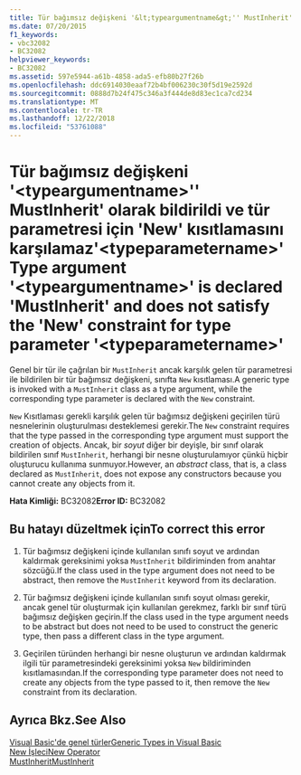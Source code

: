 ```yaml
---
title: Tür bağımsız değişkeni '&lt;typeargumentname&gt;'' MustInherit' olarak bildirildi ve tür parametresi için 'New' kısıtlamasını karşılamaz'&lt;typeparametername&gt;'
ms.date: 07/20/2015
f1_keywords:
- vbc32082
- BC32082
helpviewer_keywords:
- BC32082
ms.assetid: 597e5944-a61b-4858-ada5-efb80b27f26b
ms.openlocfilehash: ddc6914030eaaf72b4bf006230c30f5d19e2592d
ms.sourcegitcommit: 0888d7b24f475c346a3f444de8d83ec1ca7cd234
ms.translationtype: MT
ms.contentlocale: tr-TR
ms.lasthandoff: 12/22/2018
ms.locfileid: "53761088"
---
```

# <a name="type-argument-lttypeargumentnamegt-is-declared-mustinherit-and-does-not-satisfy-the-new-constraint-for-type-parameter-lttypeparameternamegt"></a><span data-ttu-id="23c84-102">Tür bağımsız değişkeni '&lt;typeargumentname&gt;'' MustInherit' olarak bildirildi ve tür parametresi için 'New' kısıtlamasını karşılamaz'&lt;typeparametername&gt;'</span><span class="sxs-lookup"><span data-stu-id="23c84-102">Type argument '&lt;typeargumentname&gt;' is declared 'MustInherit' and does not satisfy the 'New' constraint for type parameter '&lt;typeparametername&gt;'</span></span>
<span data-ttu-id="23c84-103">Genel bir tür ile çağrılan bir `MustInherit` ancak karşılık gelen tür parametresi ile bildirilen bir tür bağımsız değişkeni, sınıfta `New` kısıtlaması.</span><span class="sxs-lookup"><span data-stu-id="23c84-103">A generic type is invoked with a `MustInherit` class as a type argument, while the corresponding type parameter is declared with the `New` constraint.</span></span>  
  
 <span data-ttu-id="23c84-104">`New` Kısıtlaması gerekli karşılık gelen tür bağımsız değişkeni geçirilen türü nesnelerinin oluşturulması desteklemesi gerekir.</span><span class="sxs-lookup"><span data-stu-id="23c84-104">The `New` constraint requires that the type passed in the corresponding type argument must support the creation of objects.</span></span> <span data-ttu-id="23c84-105">Ancak, bir *soyut* diğer bir deyişle, bir sınıf olarak bildirilen sınıf `MustInherit`, herhangi bir nesne oluşturulamıyor çünkü hiçbir oluşturucu kullanıma sunmuyor.</span><span class="sxs-lookup"><span data-stu-id="23c84-105">However, an *abstract* class, that is, a class declared as `MustInherit`, does not expose any constructors because you cannot create any objects from it.</span></span>  
  
 <span data-ttu-id="23c84-106">**Hata Kimliği:** BC32082</span><span class="sxs-lookup"><span data-stu-id="23c84-106">**Error ID:** BC32082</span></span>  
  
## <a name="to-correct-this-error"></a><span data-ttu-id="23c84-107">Bu hatayı düzeltmek için</span><span class="sxs-lookup"><span data-stu-id="23c84-107">To correct this error</span></span>  
  
1.  <span data-ttu-id="23c84-108">Tür bağımsız değişkeni içinde kullanılan sınıfı soyut ve ardından kaldırmak gereksinimi yoksa `MustInherit` bildiriminden from anahtar sözcüğü.</span><span class="sxs-lookup"><span data-stu-id="23c84-108">If the class used in the type argument does not need to be abstract, then remove the `MustInherit` keyword from its declaration.</span></span>  
  
2.  <span data-ttu-id="23c84-109">Tür bağımsız değişkeni içinde kullanılan sınıfı soyut olması gerekir, ancak genel tür oluşturmak için kullanılan gerekmez, farklı bir sınıf türü bağımsız değişken geçirin.</span><span class="sxs-lookup"><span data-stu-id="23c84-109">If the class used in the type argument needs to be abstract but does not need to be used to construct the generic type, then pass a different class in the type argument.</span></span>  
  
3.  <span data-ttu-id="23c84-110">Geçirilen türünden herhangi bir nesne oluşturun ve ardından kaldırmak ilgili tür parametresindeki gereksinimi yoksa `New` bildiriminden kısıtlamasından.</span><span class="sxs-lookup"><span data-stu-id="23c84-110">If the corresponding type parameter does not need to create any objects from the type passed to it, then remove the `New` constraint from its declaration.</span></span>  
  
## <a name="see-also"></a><span data-ttu-id="23c84-111">Ayrıca Bkz.</span><span class="sxs-lookup"><span data-stu-id="23c84-111">See Also</span></span>  
 [<span data-ttu-id="23c84-112">Visual Basic'de genel türler</span><span class="sxs-lookup"><span data-stu-id="23c84-112">Generic Types in Visual Basic</span></span>](../../visual-basic/programming-guide/language-features/data-types/generic-types.md)  
 [<span data-ttu-id="23c84-113">New İşleci</span><span class="sxs-lookup"><span data-stu-id="23c84-113">New Operator</span></span>](../../visual-basic/language-reference/operators/new-operator.md)  
 [<span data-ttu-id="23c84-114">MustInherit</span><span class="sxs-lookup"><span data-stu-id="23c84-114">MustInherit</span></span>](../../visual-basic/language-reference/modifiers/mustinherit.md)
